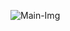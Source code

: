 ![Main-Img](https://github.com/WebDevloper1971/ui-components/blob/main/product-review-card/snapshot.png)